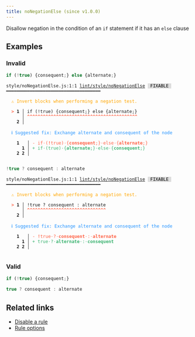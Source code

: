 ```yaml
---
title: noNegationElse (since v1.0.0)
---
```



Disallow negation in the condition of an `if` statement if it has an `else` clause

## Examples

### Invalid

```jsx
if (!true) {consequent;} else {alternate;}
```

<pre class="language-text"><code class="language-text">style/noNegationElse.js:1:1 <a href="https://biomejs.dev/linter/rules/no-negation-else">lint/style/noNegationElse</a> <span style="color: #000; background-color: #ddd;"> FIXABLE </span> ━━━━━━━━━━━━━━━━━━━━━━━━━━━━━━━━━━━━

<strong><span style="color: Orange;">  </span></strong><strong><span style="color: Orange;">⚠</span></strong> <span style="color: Orange;">Invert blocks when performing a negation test.</span>
  
<strong><span style="color: Tomato;">  </span></strong><strong><span style="color: Tomato;">&gt;</span></strong> <strong>1 │ </strong>if (!true) {consequent;} else {alternate;}
   <strong>   │ </strong><strong><span style="color: Tomato;">^</span></strong><strong><span style="color: Tomato;">^</span></strong><strong><span style="color: Tomato;">^</span></strong><strong><span style="color: Tomato;">^</span></strong><strong><span style="color: Tomato;">^</span></strong><strong><span style="color: Tomato;">^</span></strong><strong><span style="color: Tomato;">^</span></strong><strong><span style="color: Tomato;">^</span></strong><strong><span style="color: Tomato;">^</span></strong><strong><span style="color: Tomato;">^</span></strong><strong><span style="color: Tomato;">^</span></strong><strong><span style="color: Tomato;">^</span></strong><strong><span style="color: Tomato;">^</span></strong><strong><span style="color: Tomato;">^</span></strong><strong><span style="color: Tomato;">^</span></strong><strong><span style="color: Tomato;">^</span></strong><strong><span style="color: Tomato;">^</span></strong><strong><span style="color: Tomato;">^</span></strong><strong><span style="color: Tomato;">^</span></strong><strong><span style="color: Tomato;">^</span></strong><strong><span style="color: Tomato;">^</span></strong><strong><span style="color: Tomato;">^</span></strong><strong><span style="color: Tomato;">^</span></strong><strong><span style="color: Tomato;">^</span></strong><strong><span style="color: Tomato;">^</span></strong><strong><span style="color: Tomato;">^</span></strong><strong><span style="color: Tomato;">^</span></strong><strong><span style="color: Tomato;">^</span></strong><strong><span style="color: Tomato;">^</span></strong><strong><span style="color: Tomato;">^</span></strong><strong><span style="color: Tomato;">^</span></strong><strong><span style="color: Tomato;">^</span></strong><strong><span style="color: Tomato;">^</span></strong><strong><span style="color: Tomato;">^</span></strong><strong><span style="color: Tomato;">^</span></strong><strong><span style="color: Tomato;">^</span></strong><strong><span style="color: Tomato;">^</span></strong><strong><span style="color: Tomato;">^</span></strong><strong><span style="color: Tomato;">^</span></strong><strong><span style="color: Tomato;">^</span></strong><strong><span style="color: Tomato;">^</span></strong><strong><span style="color: Tomato;">^</span></strong>
    <strong>2 │ </strong>
  
<strong><span style="color: rgb(38, 148, 255);">  </span></strong><strong><span style="color: rgb(38, 148, 255);">ℹ</span></strong> <span style="color: rgb(38, 148, 255);">Suggested fix</span><span style="color: rgb(38, 148, 255);">: </span><span style="color: rgb(38, 148, 255);">Exchange alternate and consequent of the node</span>
  
    <strong>1</strong>  <strong> │ </strong><span style="color: Tomato;">-</span> <span style="color: Tomato;">i</span><span style="color: Tomato;">f</span><span style="color: Tomato;"><span style="opacity: 0.8;">·</span></span><span style="color: Tomato;">(</span><span style="color: Tomato;"><strong>!</strong></span><span style="color: Tomato;">t</span><span style="color: Tomato;">r</span><span style="color: Tomato;">u</span><span style="color: Tomato;">e</span><span style="color: Tomato;">)</span><span style="color: Tomato;"><span style="opacity: 0.8;">·</span></span><span style="color: Tomato;">{</span><span style="color: Tomato;"><strong>c</strong></span><span style="color: Tomato;"><strong>o</strong></span><span style="color: Tomato;"><strong>n</strong></span><span style="color: Tomato;"><strong>s</strong></span><span style="color: Tomato;"><strong>e</strong></span><span style="color: Tomato;"><strong>q</strong></span><span style="color: Tomato;"><strong>u</strong></span><span style="color: Tomato;"><strong>e</strong></span><span style="color: Tomato;"><strong>n</strong></span><span style="color: Tomato;"><strong>t</strong></span><span style="color: Tomato;">;</span><span style="color: Tomato;">}</span><span style="color: Tomato;"><span style="opacity: 0.8;">·</span></span><span style="color: Tomato;">e</span><span style="color: Tomato;">l</span><span style="color: Tomato;">s</span><span style="color: Tomato;">e</span><span style="color: Tomato;"><span style="opacity: 0.8;">·</span></span><span style="color: Tomato;">{</span><span style="color: Tomato;"><strong>a</strong></span><span style="color: Tomato;"><strong>l</strong></span><span style="color: Tomato;"><strong>t</strong></span><span style="color: Tomato;"><strong>e</strong></span><span style="color: Tomato;"><strong>r</strong></span><span style="color: Tomato;"><strong>n</strong></span><span style="color: Tomato;"><strong>a</strong></span><span style="color: Tomato;"><strong>t</strong></span><span style="color: Tomato;"><strong>e</strong></span><span style="color: Tomato;">;</span><span style="color: Tomato;">}</span>
      <strong>1</strong><strong> │ </strong><span style="color: MediumSeaGreen;">+</span> <span style="color: MediumSeaGreen;">i</span><span style="color: MediumSeaGreen;">f</span><span style="color: MediumSeaGreen;"><span style="opacity: 0.8;">·</span></span><span style="color: MediumSeaGreen;">(</span><span style="color: MediumSeaGreen;">t</span><span style="color: MediumSeaGreen;">r</span><span style="color: MediumSeaGreen;">u</span><span style="color: MediumSeaGreen;">e</span><span style="color: MediumSeaGreen;">)</span><span style="color: MediumSeaGreen;"><span style="opacity: 0.8;">·</span></span><span style="color: MediumSeaGreen;">{</span><span style="color: MediumSeaGreen;"><strong>a</strong></span><span style="color: MediumSeaGreen;"><strong>l</strong></span><span style="color: MediumSeaGreen;"><strong>t</strong></span><span style="color: MediumSeaGreen;"><strong>e</strong></span><span style="color: MediumSeaGreen;"><strong>r</strong></span><span style="color: MediumSeaGreen;"><strong>n</strong></span><span style="color: MediumSeaGreen;"><strong>a</strong></span><span style="color: MediumSeaGreen;"><strong>t</strong></span><span style="color: MediumSeaGreen;"><strong>e</strong></span><span style="color: MediumSeaGreen;">;</span><span style="color: MediumSeaGreen;">}</span><span style="color: MediumSeaGreen;"><span style="opacity: 0.8;">·</span></span><span style="color: MediumSeaGreen;">e</span><span style="color: MediumSeaGreen;">l</span><span style="color: MediumSeaGreen;">s</span><span style="color: MediumSeaGreen;">e</span><span style="color: MediumSeaGreen;"><span style="opacity: 0.8;">·</span></span><span style="color: MediumSeaGreen;">{</span><span style="color: MediumSeaGreen;"><strong>c</strong></span><span style="color: MediumSeaGreen;"><strong>o</strong></span><span style="color: MediumSeaGreen;"><strong>n</strong></span><span style="color: MediumSeaGreen;"><strong>s</strong></span><span style="color: MediumSeaGreen;"><strong>e</strong></span><span style="color: MediumSeaGreen;"><strong>q</strong></span><span style="color: MediumSeaGreen;"><strong>u</strong></span><span style="color: MediumSeaGreen;"><strong>e</strong></span><span style="color: MediumSeaGreen;"><strong>n</strong></span><span style="color: MediumSeaGreen;"><strong>t</strong></span><span style="color: MediumSeaGreen;">;</span><span style="color: MediumSeaGreen;">}</span>
    <strong>2</strong> <strong>2</strong><strong> │ </strong>  
  
</code></pre>

```jsx
!true ? consequent : alternate
```

<pre class="language-text"><code class="language-text">style/noNegationElse.js:1:1 <a href="https://biomejs.dev/linter/rules/no-negation-else">lint/style/noNegationElse</a> <span style="color: #000; background-color: #ddd;"> FIXABLE </span> ━━━━━━━━━━━━━━━━━━━━━━━━━━━━━━━━━━━━

<strong><span style="color: Orange;">  </span></strong><strong><span style="color: Orange;">⚠</span></strong> <span style="color: Orange;">Invert blocks when performing a negation test.</span>
  
<strong><span style="color: Tomato;">  </span></strong><strong><span style="color: Tomato;">&gt;</span></strong> <strong>1 │ </strong>!true ? consequent : alternate
   <strong>   │ </strong><strong><span style="color: Tomato;">^</span></strong><strong><span style="color: Tomato;">^</span></strong><strong><span style="color: Tomato;">^</span></strong><strong><span style="color: Tomato;">^</span></strong><strong><span style="color: Tomato;">^</span></strong><strong><span style="color: Tomato;">^</span></strong><strong><span style="color: Tomato;">^</span></strong><strong><span style="color: Tomato;">^</span></strong><strong><span style="color: Tomato;">^</span></strong><strong><span style="color: Tomato;">^</span></strong><strong><span style="color: Tomato;">^</span></strong><strong><span style="color: Tomato;">^</span></strong><strong><span style="color: Tomato;">^</span></strong><strong><span style="color: Tomato;">^</span></strong><strong><span style="color: Tomato;">^</span></strong><strong><span style="color: Tomato;">^</span></strong><strong><span style="color: Tomato;">^</span></strong><strong><span style="color: Tomato;">^</span></strong><strong><span style="color: Tomato;">^</span></strong><strong><span style="color: Tomato;">^</span></strong><strong><span style="color: Tomato;">^</span></strong><strong><span style="color: Tomato;">^</span></strong><strong><span style="color: Tomato;">^</span></strong><strong><span style="color: Tomato;">^</span></strong><strong><span style="color: Tomato;">^</span></strong><strong><span style="color: Tomato;">^</span></strong><strong><span style="color: Tomato;">^</span></strong><strong><span style="color: Tomato;">^</span></strong><strong><span style="color: Tomato;">^</span></strong><strong><span style="color: Tomato;">^</span></strong>
    <strong>2 │ </strong>
  
<strong><span style="color: rgb(38, 148, 255);">  </span></strong><strong><span style="color: rgb(38, 148, 255);">ℹ</span></strong> <span style="color: rgb(38, 148, 255);">Suggested fix</span><span style="color: rgb(38, 148, 255);">: </span><span style="color: rgb(38, 148, 255);">Exchange alternate and consequent of the node</span>
  
    <strong>1</strong>  <strong> │ </strong><span style="color: Tomato;">-</span> <span style="color: Tomato;"><strong>!</strong></span><span style="color: Tomato;">t</span><span style="color: Tomato;">r</span><span style="color: Tomato;">u</span><span style="color: Tomato;">e</span><span style="color: Tomato;"><span style="opacity: 0.8;">·</span></span><span style="color: Tomato;">?</span><span style="color: Tomato;"><span style="opacity: 0.8;">·</span></span><span style="color: Tomato;"><strong>c</strong></span><span style="color: Tomato;"><strong>o</strong></span><span style="color: Tomato;"><strong>n</strong></span><span style="color: Tomato;"><strong>s</strong></span><span style="color: Tomato;"><strong>e</strong></span><span style="color: Tomato;"><strong>q</strong></span><span style="color: Tomato;"><strong>u</strong></span><span style="color: Tomato;"><strong>e</strong></span><span style="color: Tomato;"><strong>n</strong></span><span style="color: Tomato;"><strong>t</strong></span><span style="color: Tomato;"><span style="opacity: 0.8;">·</span></span><span style="color: Tomato;">:</span><span style="color: Tomato;"><span style="opacity: 0.8;">·</span></span><span style="color: Tomato;"><strong>a</strong></span><span style="color: Tomato;"><strong>l</strong></span><span style="color: Tomato;"><strong>t</strong></span><span style="color: Tomato;"><strong>e</strong></span><span style="color: Tomato;"><strong>r</strong></span><span style="color: Tomato;"><strong>n</strong></span><span style="color: Tomato;"><strong>a</strong></span><span style="color: Tomato;"><strong>t</strong></span><span style="color: Tomato;"><strong>e</strong></span>
      <strong>1</strong><strong> │ </strong><span style="color: MediumSeaGreen;">+</span> <span style="color: MediumSeaGreen;">t</span><span style="color: MediumSeaGreen;">r</span><span style="color: MediumSeaGreen;">u</span><span style="color: MediumSeaGreen;">e</span><span style="color: MediumSeaGreen;"><span style="opacity: 0.8;">·</span></span><span style="color: MediumSeaGreen;">?</span><span style="color: MediumSeaGreen;"><span style="opacity: 0.8;">·</span></span><span style="color: MediumSeaGreen;"><strong>a</strong></span><span style="color: MediumSeaGreen;"><strong>l</strong></span><span style="color: MediumSeaGreen;"><strong>t</strong></span><span style="color: MediumSeaGreen;"><strong>e</strong></span><span style="color: MediumSeaGreen;"><strong>r</strong></span><span style="color: MediumSeaGreen;"><strong>n</strong></span><span style="color: MediumSeaGreen;"><strong>a</strong></span><span style="color: MediumSeaGreen;"><strong>t</strong></span><span style="color: MediumSeaGreen;"><strong>e</strong></span><span style="color: MediumSeaGreen;"><span style="opacity: 0.8;">·</span></span><span style="color: MediumSeaGreen;">:</span><span style="color: MediumSeaGreen;"><span style="opacity: 0.8;">·</span></span><span style="color: MediumSeaGreen;"><strong>c</strong></span><span style="color: MediumSeaGreen;"><strong>o</strong></span><span style="color: MediumSeaGreen;"><strong>n</strong></span><span style="color: MediumSeaGreen;"><strong>s</strong></span><span style="color: MediumSeaGreen;"><strong>e</strong></span><span style="color: MediumSeaGreen;"><strong>q</strong></span><span style="color: MediumSeaGreen;"><strong>u</strong></span><span style="color: MediumSeaGreen;"><strong>e</strong></span><span style="color: MediumSeaGreen;"><strong>n</strong></span><span style="color: MediumSeaGreen;"><strong>t</strong></span>
    <strong>2</strong> <strong>2</strong><strong> │ </strong>  
  
</code></pre>

### Valid

```jsx
if (!true) {consequent;}
```

```jsx
true ? consequent : alternate
```

## Related links

- [Disable a rule](/linter/#disable-a-lint-rule)
- [Rule options](/linter/#rule-options)

